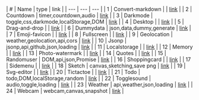 | # | Name | type | link |
| --- | --- | --- |
| 1 | Convert-markdown |  | [link](docs/convert-markdown) |
| 2 | Countdown | timer,countdown,audio | [link](docs/countdown) |
| 3 | Darkmode | toggle,css,darkmode,localStorage,DOM | [link](docs/darkmode) |
| 4 | Desktop |  | [link](docs/desktop) |
| 5 | Drag-and-drop |  | [link](docs/drag-and-drop) |
| 6 | Dummydata | json,data,dummy,generate | [link](docs/dummydata) |
| 7 | Emoji-favicon |  | [link](docs/emoji-favicon) |
| 8 | Fullscreen |  | [link](docs/fullscreen) |
| 9 | Geolocation | weather,geolocation,api,cors | [link](docs/geolocation) |
| 10 | Jsonp | jsonp,api,github,json,loading | [link](docs/jsonp) |
| 11 | Localstorage |  | [link](docs/localstorage) |
| 12 | Memory |  | [link](docs/memory) |
| 13 | Photo-watermark |  | [link](docs/photo-watermark) |
| 14 | Quotes |  | [link](docs/quotes) |
| 15 | Randomuser | DOM,api,json,Promise | [link](docs/randomuser) |
| 16 | Shoppingcard |  | [link](docs/shoppingcard) |
| 17 | Sidemenu |  | [link](docs/sidemenu) |
| 18 | Sketch | canvas,sketching,save png | [link](docs/sketch) |
| 19 | Svg-editor |  | [link](docs/svg-editor) |
| 20 | Tictactoe |  | [link](docs/tictactoe) |
| 21 | Todo | todo,DOM,localStorage,random | [link](docs/todo) |
| 22 | Togglesound | audio,toggle,loading | [link](docs/togglesound) |
| 23 | Weather | api,weather,json,loading | [link](docs/weather) |
| 24 | Webcam | webcam,canvas,snapshot | [link](docs/webcam) |
